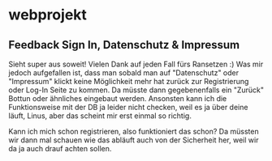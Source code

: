 # webprojekt

## Feedback Sign In, Datenschutz & Impressum
Sieht super aus soweit! Vielen Dank auf jeden Fall fürs Ransetzen :)
Was mir jedoch aufgefallen ist, dass man sobald man auf "Datenschutz" oder "Impressum" klickt keine Möglichkeit mehr hat zurück zur Registrierung oder Log-In Seite zu kommen. Da müsste dann gegebenenfalls ein "Zurück" Bottun oder ähnliches eingebaut werden.
Ansonsten kann ich die Funktionsweise mit der DB ja leider nicht checken, weil es ja über deine läuft, Linus, aber das scheint mir erst einmal so richtig.

Kann ich mich schon registrieren, also funktioniert das schon? Da müssten wir dann mal schauen wie das abläuft auch von der Sicherheit her, weil wir da ja auch drauf achten sollen.
